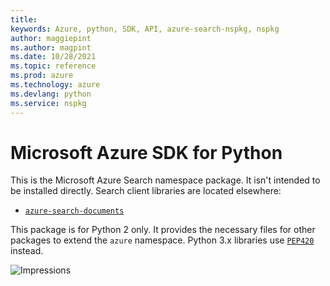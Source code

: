 ```yaml
---
title: 
keywords: Azure, python, SDK, API, azure-search-nspkg, nspkg
author: maggiepint
ms.author: magpint
ms.date: 10/28/2021
ms.topic: reference
ms.prod: azure
ms.technology: azure
ms.devlang: python
ms.service: nspkg
---
```


# Microsoft Azure SDK for Python

This is the Microsoft Azure Search namespace package. It isn't intended to
be installed directly. Search client libraries are located elsewhere:
- [`azure-search-documents`](https://pypi.org/project/azure-search-documents)

This package is for Python 2 only. It provides the necessary files for other
packages to extend the `azure` namespace. Python 3.x libraries use
[`PEP420`](https://www.python.org/dev/peps/pep-0420/) instead.

![Impressions](https://azure-sdk-impressions.azurewebsites.net/api/impressions/azure-sdk-for-python%2Fsdk%search%2Fazure-search-nspkg%2FFREADME.png)

